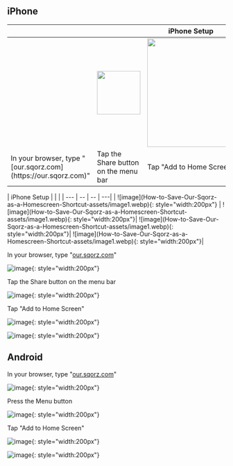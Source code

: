 ## iPhone

<table>
<thead>
<tr>
<th colspan="4">iPhone Setup</th>
</tr>
</thead>
<tbody>
<tr>
<td><img src="../How-to-Save-Our-Sqorz-as-a-Homescreen-Shortcut-assets/image1.webp" height="10"></td>
<td><img src="../How-to-Save-Our-Sqorz-as-a-Homescreen-Shortcut-assets/image2.webp" style="width: 100px"></td>
<td><img src="../How-to-Save-Our-Sqorz-as-a-Homescreen-Shortcut-assets/image3.webp" height="250"></td>
<td><img src="../How-to-Save-Our-Sqorz-as-a-Homescreen-Shortcut-assets/image4.webp" height="250"></td>
</tr>
<tr>
<td>In your browser,
type "[our.sqorz.com](https://our.sqorz.com)"</td>
<td>Tap the Share button on the menu bar</td>
<td>Tap "Add to Home Screen" </td>
<td></td>
</tr>
</tbody>
</table>
| iPhone Setup | | |
| --- | -- | -- | ---|
| ![image](How-to-Save-Our-Sqorz-as-a-Homescreen-Shortcut-assets/image1.webp){: style="width:200px"} | ![image](How-to-Save-Our-Sqorz-as-a-Homescreen-Shortcut-assets/image1.webp){: style="width:200px"}| ![image](How-to-Save-Our-Sqorz-as-a-Homescreen-Shortcut-assets/image1.webp){: style="width:200px"}| ![image](How-to-Save-Our-Sqorz-as-a-Homescreen-Shortcut-assets/image1.webp){: style="width:200px"}| 

In your browser,
type "[our.sqorz.com](https://our.sqorz.com)"

![image](How-to-Save-Our-Sqorz-as-a-Homescreen-Shortcut-assets/image1.webp){: style="width:200px"}

Tap the Share button on the menu bar

![image](How-to-Save-Our-Sqorz-as-a-Homescreen-Shortcut-assets/image2.webp){: style="width:200px"}

Tap "Add to Home Screen" 

![image](How-to-Save-Our-Sqorz-as-a-Homescreen-Shortcut-assets/image3.webp){: style="width:200px"}

![image](How-to-Save-Our-Sqorz-as-a-Homescreen-Shortcut-assets/image4.webp){: style="width:200px"}

## Android

In your browser,
type "[our.sqorz.com](https://our.sqorz.com)"

![image](How-to-Save-Our-Sqorz-as-a-Homescreen-Shortcut-assets/image5.webp){: style="width:200px"}

Press the Menu button

![image](How-to-Save-Our-Sqorz-as-a-Homescreen-Shortcut-assets/image6.webp){: style="width:200px"}

	
Tap "Add to Home Screen" 

![image](How-to-Save-Our-Sqorz-as-a-Homescreen-Shortcut-assets/image7.webp){: style="width:200px"}

![image](How-to-Save-Our-Sqorz-as-a-Homescreen-Shortcut-assets/image8.webp){: style="width:200px"}